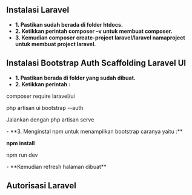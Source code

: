 ## Instalasi Laravel

- **1. Pastikan sudah berada di folder htdocs.**
- **2. Ketikkan perintah composer –v untuk membuat composer.**
- **3. Kemudian composer create-project laravel/laravel namaproject untuk membuat project laravel.**


## Instalasi Bootstrap Auth Scaffolding Laravel UI

- **1. Pastikan berada di folder yang sudah dibuat.**
- **2.	Ketikkan perintah  :**
<p>composer require laravel/ui</p>
<p>php artisan ui bootstrap --auth</p>
<p>Jalankan dengan php artisan serve</p>
- **3. Menginstal npm untuk menampilkan bootstrap caranya yaitu :**
<p><b>npm install</b></p>
<p>npm run dev</p>
- **Kemudian refresh halaman dibuat**

## Autorisasi Laravel

